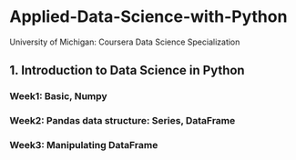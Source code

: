 # Applied-Data-Science-with-Python
University of Michigan: Coursera Data Science Specialization

## 1. Introduction to Data Science in Python

### Week1: Basic, Numpy

### Week2: Pandas data structure: Series, DataFrame

### Week3: Manipulating DataFrame
